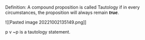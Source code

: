 Definition: A compound proposition is called Tautology if in every circumstances, the proposition will always remain ***true***.

![[Pasted image 20221002135149.png]]

p v ~p is a tautology statement.
